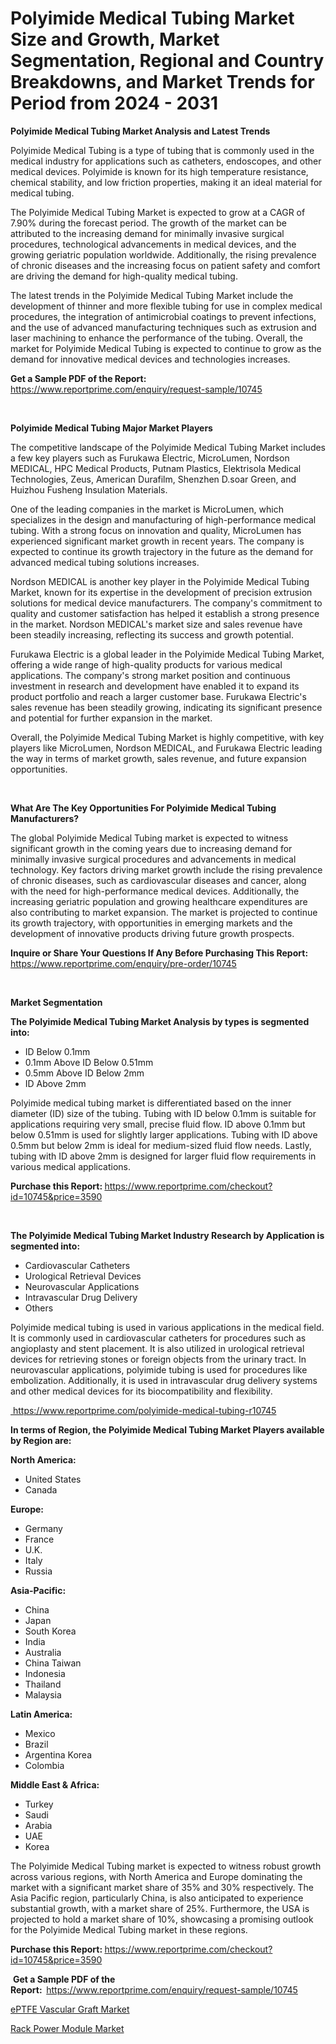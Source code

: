 <p><h1>Polyimide Medical Tubing Market Size and Growth, Market Segmentation, Regional and Country Breakdowns, and Market Trends for Period from 2024 -  2031</h1></p><p><strong>Polyimide Medical Tubing Market Analysis and Latest Trends</strong></p>
<p><p>Polyimide Medical Tubing is a type of tubing that is commonly used in the medical industry for applications such as catheters, endoscopes, and other medical devices. Polyimide is known for its high temperature resistance, chemical stability, and low friction properties, making it an ideal material for medical tubing.</p><p>The Polyimide Medical Tubing Market is expected to grow at a CAGR of 7.90% during the forecast period. The growth of the market can be attributed to the increasing demand for minimally invasive surgical procedures, technological advancements in medical devices, and the growing geriatric population worldwide. Additionally, the rising prevalence of chronic diseases and the increasing focus on patient safety and comfort are driving the demand for high-quality medical tubing.</p><p>The latest trends in the Polyimide Medical Tubing Market include the development of thinner and more flexible tubing for use in complex medical procedures, the integration of antimicrobial coatings to prevent infections, and the use of advanced manufacturing techniques such as extrusion and laser machining to enhance the performance of the tubing. Overall, the market for Polyimide Medical Tubing is expected to continue to grow as the demand for innovative medical devices and technologies increases.</p></p>
<p><strong>Get a Sample PDF of the Report:&nbsp;</strong> <a href="https://www.reportprime.com/enquiry/request-sample/10745">https://www.reportprime.com/enquiry/request-sample/10745</a></p>
<p>&nbsp;</p>
<p><strong>Polyimide Medical Tubing Major Market Players</strong></p>
<p><p>The competitive landscape of the Polyimide Medical Tubing Market includes a few key players such as Furukawa Electric, MicroLumen, Nordson MEDICAL, HPC Medical Products, Putnam Plastics, Elektrisola Medical Technologies, Zeus, American Durafilm, Shenzhen D.soar Green, and Huizhou Fusheng Insulation Materials. </p><p>One of the leading companies in the market is MicroLumen, which specializes in the design and manufacturing of high-performance medical tubing. With a strong focus on innovation and quality, MicroLumen has experienced significant market growth in recent years. The company is expected to continue its growth trajectory in the future as the demand for advanced medical tubing solutions increases.</p><p>Nordson MEDICAL is another key player in the Polyimide Medical Tubing Market, known for its expertise in the development of precision extrusion solutions for medical device manufacturers. The company's commitment to quality and customer satisfaction has helped it establish a strong presence in the market. Nordson MEDICAL's market size and sales revenue have been steadily increasing, reflecting its success and growth potential.</p><p>Furukawa Electric is a global leader in the Polyimide Medical Tubing Market, offering a wide range of high-quality products for various medical applications. The company's strong market position and continuous investment in research and development have enabled it to expand its product portfolio and reach a larger customer base. Furukawa Electric's sales revenue has been steadily growing, indicating its significant presence and potential for further expansion in the market. </p><p>Overall, the Polyimide Medical Tubing Market is highly competitive, with key players like MicroLumen, Nordson MEDICAL, and Furukawa Electric leading the way in terms of market growth, sales revenue, and future expansion opportunities.</p></p>
<p>&nbsp;</p>
<p><strong>What Are The Key Opportunities For Polyimide Medical Tubing Manufacturers?</strong></p>
<p><p>The global Polyimide Medical Tubing market is expected to witness significant growth in the coming years due to increasing demand for minimally invasive surgical procedures and advancements in medical technology. Key factors driving market growth include the rising prevalence of chronic diseases, such as cardiovascular diseases and cancer, along with the need for high-performance medical devices. Additionally, the increasing geriatric population and growing healthcare expenditures are also contributing to market expansion. The market is projected to continue its growth trajectory, with opportunities in emerging markets and the development of innovative products driving future growth prospects.</p></p>
<p><strong>Inquire or Share Your Questions If Any Before Purchasing This Report:</strong> <a href="https://www.reportprime.com/enquiry/pre-order/10745">https://www.reportprime.com/enquiry/pre-order/10745</a></p>
<p>&nbsp;</p>
<p><strong>Market Segmentation</strong></p>
<p><strong>The Polyimide Medical Tubing Market Analysis by types is segmented into:</strong></p>
<p><ul><li>ID Below 0.1mm</li><li>0.1mm Above ID Below 0.51mm</li><li>0.5mm Above ID Below 2mm</li><li>ID Above 2mm</li></ul></p>
<p><p>Polyimide medical tubing market is differentiated based on the inner diameter (ID) size of the tubing. Tubing with ID below 0.1mm is suitable for applications requiring very small, precise fluid flow. ID above 0.1mm but below 0.51mm is used for slightly larger applications. Tubing with ID above 0.5mm but below 2mm is ideal for medium-sized fluid flow needs. Lastly, tubing with ID above 2mm is designed for larger fluid flow requirements in various medical applications.</p></p>
<p><strong>Purchase this Report:&nbsp;</strong><a href="https://www.reportprime.com/checkout?id=10745&price=3590">https://www.reportprime.com/checkout?id=10745&price=3590</a></p>
<p>&nbsp;</p>
<p><strong>The Polyimide Medical Tubing Market Industry Research by Application is segmented into:</strong></p>
<p><ul><li>Cardiovascular Catheters</li><li>Urological Retrieval Devices</li><li>Neurovascular Applications</li><li>Intravascular Drug Delivery</li><li>Others</li></ul></p>
<p><p>Polyimide medical tubing is used in various applications in the medical field. It is commonly used in cardiovascular catheters for procedures such as angioplasty and stent placement. It is also utilized in urological retrieval devices for retrieving stones or foreign objects from the urinary tract. In neurovascular applications, polyimide tubing is used for procedures like embolization. Additionally, it is used in intravascular drug delivery systems and other medical devices for its biocompatibility and flexibility.</p></p>
<p><a href="https://www.reportprime.com/polyimide-medical-tubing-r10745">&nbsp;https://www.reportprime.com/polyimide-medical-tubing-r10745</a></p>
<p><strong>In terms of Region, the Polyimide Medical Tubing Market Players available by Region are:</strong></p>
<p>
    <p> <strong> North America: </strong>
        <ul>
            <li>United States</li>
            <li>Canada</li>
        </ul>
        </p> 
    <p> <strong> Europe: </strong>
        <ul>
            <li>Germany</li>
            <li>France</li>
            <li>U.K.</li>
            <li>Italy</li>
            <li>Russia</li>
        </ul>
        </p> 
    <p> <strong> Asia-Pacific: </strong>
        <ul>
            <li>China</li>
            <li>Japan</li>
            <li>South Korea</li>
            <li>India</li>
            <li>Australia</li>
            <li>China Taiwan</li>
            <li>Indonesia</li>
            <li>Thailand</li>
            <li>Malaysia</li>
        </ul>
        </p> 
    <p> <strong> Latin America: </strong>
        <ul>
            <li>Mexico</li>
            <li>Brazil</li>
            <li>Argentina Korea</li>
            <li>Colombia</li>
        </ul>
        </p> 
    <p> <strong> Middle East & Africa: </strong>
        <ul>
            <li>Turkey</li>
            <li>Saudi</li>
            <li>Arabia</li>
            <li>UAE</li>
            <li>Korea</li>
        </ul>
    </p>
    </p>
<p><p>The Polyimide Medical Tubing market is expected to witness robust growth across various regions, with North America and Europe dominating the market with a significant market share of 35% and 30% respectively. The Asia Pacific region, particularly China, is also anticipated to experience substantial growth, with a market share of 25%. Furthermore, the USA is projected to hold a market share of 10%, showcasing a promising outlook for the Polyimide Medical Tubing market in these regions.</p></p>
<p><strong>Purchase this Report: </strong><a href="https://www.reportprime.com/checkout?id=10745&price=3590">https://www.reportprime.com/checkout?id=10745&price=3590</a></p>
<p>&nbsp;<strong>Get a Sample PDF of the Report:&nbsp;&nbsp;</strong><a href="https://www.reportprime.com/enquiry/request-sample/10745">https://www.reportprime.com/enquiry/request-sample/10745</a></p>
<p><strong></strong></p>
<p><p><a href="https://github.com/Alonsoolds3wq1d81czn8rbol/Market-Research-Report-List-2/blob/main/eptfe-vascular-graft-market.md">ePTFE Vascular Graft Market</a></p><p><a href="https://gamy-alyssum-396.notion.site/Rack-Power-Module-Market-Size-and-Market-Trends-Complete-Industry-Overview-2024-to-2031-aff026c204dc444b9d3315e768e54552">Rack Power Module Market</a></p></p>